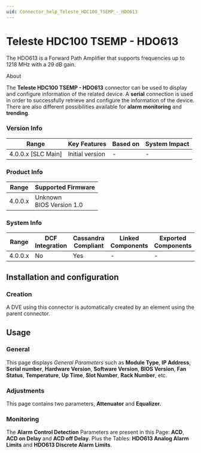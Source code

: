 ```yaml
---
uid: Connector_help_Teleste_HDC100_TSEMP_-_HDO613
---
```


# Teleste HDC100 TSEMP - HDO613

The HDO613 is a Forward Path Amplifier that supports frequencies up to 1218 MHz with a 29 dB gain.

About

The **Teleste HDC100 TSEMP - HDO613** connector can be used to display and configure information of the related device. A **serial** connection is used in order to successfully retrieve and configure the information of the device. There are also different possibilities available for **alarm monitoring** and **trending**.

### Version Info

| Range                | Key Features     | Based on     | System Impact     |
|----------------------|------------------|--------------|-------------------|
| 4.0.0.x [SLC Main]   | Initial version  | -            | -                 |

### Product Info

| Range   | Supported Firmware          |
|---------|-----------------------------|
| 4.0.0.x | Unknown<br>BIOS Version 1.0 |

### System Info

| Range     | DCF Integration     | Cassandra Compliant     | Linked Components     | Exported Components     |
|-----------|---------------------|-------------------------|-----------------------|-------------------------|
| 4.0.0.x   | No                  | Yes                     | -                     | -                       |

## Installation and configuration

### Creation

A DVE using this connector is automatically created by an element using the parent connector.

## Usage

### General

This page displays *General Parameters* such as **Module Type**, **IP Address**, **Serial number**, **Hardware Version**, **Software Version**, **BIOS Version**, **Fan Status**, **Temperature**, **Up Time**, **Slot Number**, **Rack Number**, etc.

### Adjustments

This page contains two parameters, **Attenuator** and **Equalizer.**

### Monitoring

The **Alarm Control Detection** Parameters are present in this Page: **ACD**, **ACD on Delay** and **ACD off Delay**. Plus the Tables: **HDO613 Analog Alarm Limits** and **HDO613 Discrete Alarm Limits**.
